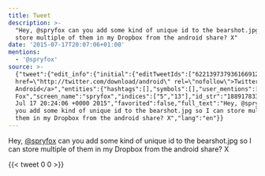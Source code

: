 ```yaml
---
title: Tweet
description: >-
  "Hey, @spryfox can you add some kind of unique id to the bearshot.jpg so I can
  store multiple of them in my Dropbox from the android share? X"
date: '2015-07-17T20:07:06+01:00'
mentions:
  - '@spryfox'
source: >-
  {"tweet":{"edit_info":{"initial":{"editTweetIds":["622139737936166912"],"editableUntil":"2015-07-17T21:24:06.978Z","editsRemaining":"5","isEditEligible":true}},"retweeted":false,"source":"<a
  href=\"http://twitter.com/download/android\" rel=\"nofollow\">Twitter for
  Android</a>","entities":{"hashtags":[],"symbols":[],"user_mentions":[{"name":"Spry
  Fox","screen_name":"spryfox","indices":["5","13"],"id_str":"188917833","id":"188917833"}],"urls":[]},"display_text_range":["0","140"],"favorite_count":"0","id_str":"622139737936166912","truncated":false,"retweet_count":"0","id":"622139737936166912","created_at":"Fri
  Jul 17 20:24:06 +0000 2015","favorited":false,"full_text":"Hey, @spryfox can
  you add some kind of unique id to the bearshot.jpg so I can store multiple of
  them in my Dropbox from the android share? X","lang":"en"}}
---
```

Hey, [@spryfox](https://twitter.com/@spryfox) can you add some kind of unique id to the bearshot.jpg so I can store multiple of them in my Dropbox from the android share? X
    
{{< tweet 0 0 >}}
    
